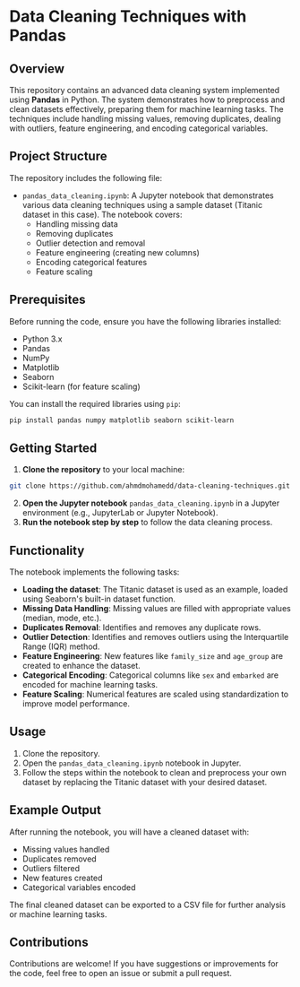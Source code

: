 # Data Cleaning Techniques with Pandas

## Overview

This repository contains an advanced data cleaning system implemented using **Pandas** in Python. The system demonstrates how to preprocess and clean datasets effectively, preparing them for machine learning tasks. The techniques include handling missing values, removing duplicates, dealing with outliers, feature engineering, and encoding categorical variables.

## Project Structure

The repository includes the following file:

- `pandas_data_cleaning.ipynb`: A Jupyter notebook that demonstrates various data cleaning techniques using a sample dataset (Titanic dataset in this case). The notebook covers:
  - Handling missing data
  - Removing duplicates
  - Outlier detection and removal
  - Feature engineering (creating new columns)
  - Encoding categorical features
  - Feature scaling
  
## Prerequisites

Before running the code, ensure you have the following libraries installed:

- Python 3.x
- Pandas
- NumPy
- Matplotlib
- Seaborn
- Scikit-learn (for feature scaling)

You can install the required libraries using `pip`:

```bash
pip install pandas numpy matplotlib seaborn scikit-learn
```

## Getting Started

1. **Clone the repository** to your local machine:

```bash
git clone https://github.com/ahmdmohamedd/data-cleaning-techniques.git
```

2. **Open the Jupyter notebook** `pandas_data_cleaning.ipynb` in a Jupyter environment (e.g., JupyterLab or Jupyter Notebook).
3. **Run the notebook step by step** to follow the data cleaning process.

## Functionality

The notebook implements the following tasks:

- **Loading the dataset**: The Titanic dataset is used as an example, loaded using Seaborn's built-in dataset function.
- **Missing Data Handling**: Missing values are filled with appropriate values (median, mode, etc.).
- **Duplicates Removal**: Identifies and removes any duplicate rows.
- **Outlier Detection**: Identifies and removes outliers using the Interquartile Range (IQR) method.
- **Feature Engineering**: New features like `family_size` and `age_group` are created to enhance the dataset.
- **Categorical Encoding**: Categorical columns like `sex` and `embarked` are encoded for machine learning tasks.
- **Feature Scaling**: Numerical features are scaled using standardization to improve model performance.

## Usage

1. Clone the repository.
2. Open the `pandas_data_cleaning.ipynb` notebook in Jupyter.
3. Follow the steps within the notebook to clean and preprocess your own dataset by replacing the Titanic dataset with your desired dataset.

## Example Output

After running the notebook, you will have a cleaned dataset with:
- Missing values handled
- Duplicates removed
- Outliers filtered
- New features created
- Categorical variables encoded

The final cleaned dataset can be exported to a CSV file for further analysis or machine learning tasks.

## Contributions

Contributions are welcome! If you have suggestions or improvements for the code, feel free to open an issue or submit a pull request.
